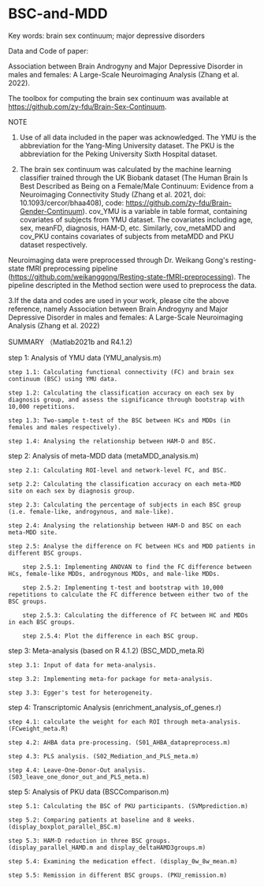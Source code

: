 # BSC-and-MDD

Key words: brain sex continuum; major depressive disorders

Data and Code of paper:

Association between Brain Androgyny and Major Depressive Disorder in males and females: A Large-Scale Neuroimaging Analysis (Zhang et al. 2022).

The toolbox for computing the brain sex continuum was available at https://github.com/zy-fdu/Brain-Sex-Continuum.

NOTE

1. Use of all data included in the paper was acknowledged. The YMU is the abbreviation for the Yang-Ming University dataset. The PKU is the abbreviation for the Peking University Sixth Hospital dataset.


2. The brain sex continuum was calculated by the machine learning classifier trained through the UK Biobank dataset (The Human Brain Is Best Described as Being on a Female/Male Continuum: Evidence from a Neuroimaging Connectivity Study (Zhang et al. 2021, doi: 10.1093/cercor/bhaa408), code: https://github.com/zy-fdu/Brain-Gender-Continuum). cov_YMU is a variable in table format, containing covariates of subjects from YMU dataset. The covariates including age, sex, meanFD, diagnosis, HAM-D, etc. Similarly, cov_metaMDD and cov_PKU contains covariates of subjects from metaMDD and PKU dataset respectively.

Neuroimaging data were preprocessed through Dr. Weikang Gong's resting-state fMRI preprocessing pipeline (https://github.com/weikanggong/Resting-state-fMRI-preprocessing). The pipeline descripted in the Method section were used to preprocess the data.

3.If the data and codes are used in your work, please cite the above reference, namely Association between Brain Androgyny and Major Depressive Disorder in males and females: A Large-Scale Neuroimaging Analysis (Zhang et al. 2022)

SUMMARY （Matlab2021b and R4.1.2)

step 1: Analysis of YMU data (YMU_analysis.m)

    step 1.1: Calculating functional connectivity (FC) and brain sex continuum (BSC) using YMU data.
    
    step 1.2: Calculating the classification accuracy on each sex by diagnosis group, and assess the significance through bootstrap with 10,000 repetitions.
    
    step 1.3: Two-sample t-test of the BSC between HCs and MDDs (in females and males respectively).
    
    step 1.4: Analysing the relationship between HAM-D and BSC.

step 2: Analysis of meta-MDD data (metaMDD_analysis.m)

    step 2.1: Calculating ROI-level and network-level FC, and BSC.
    
    setp 2.2: Calculating the classification accuracy on each meta-MDD site on each sex by diagnosis group.
  
    step 2.3: Calculating the percentage of subjects in each BSC group (i.e. female-like, androgynous, and male-like).
    
    step 2.4: Analysing the relationship between HAM-D and BSC on each meta-MDD site.
    
    step 2.5: Analyse the difference on FC between HCs and MDD patients in different BSC groups.
        
        step 2.5.1: Implementing ANOVAN to find the FC difference between HCs, female-like MDDs, androgynous MDDs, and male-like MDDs.
        
        step 2.5.2: Implementing t-test and bootstrap with 10,000 repetitions to calculate the FC difference between either two of the BSC groups.
        
        step 2.5.3: Calculating the difference of FC between HC and MDDs in each BSC groups.
        
        step 2.5.4: Plot the difference in each BSC group.
        
step 3: Meta-analysis (based on R 4.1.2) (BSC_MDD_meta.R)
    
    step 3.1: Input of data for meta-analysis.
    
    step 3.2: Implementing meta-for package for meta-analysis.
    
    step 3.3: Egger's test for heterogeneity.

step 4: Transcriptomic Analysis (enrichment_analysis_of_genes.r)
    
    step 4.1: calculate the weight for each ROI through meta-analysis. (FCweight_meta.R)
    
    step 4.2: AHBA data pre-processing. (S01_AHBA_datapreprocess.m)
    
    step 4.3: PLS analysis. (S02_Mediation_and_PLS_meta.m)
    
    step 4.4: Leave-One-Donor-Out analysis. (S03_leave_one_donor_out_and_PLS_meta.m)

step 5: Analysis of PKU data (BSCComparison.m)
    
    step 5.1: Calculating the BSC of PKU participants. (SVMprediction.m)

    step 5.2: Comparing patients at baseline and 8 weeks. (display_boxplot_parallel_BSC.m)
    
    step 5.3: HAM-D reduction in three BSC groups. (display_parallel_HAMD.m and display_deltaHAMD3groups.m)
    
    step 5.4: Examining the medication effect. (display_0w_8w_mean.m)
    
    step 5.5: Remission in different BSC groups. (PKU_remission.m)
